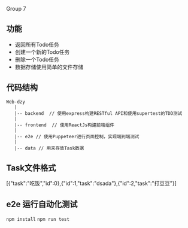 Group 7

## 功能

- 返回所有Todo任务
- 创建一个新的Todo任务
- 删除一个Todo任务
- 数据存储使用简单的文件存储

## 代码结构
    Web-dzy
       |
       |-- backend  // 使用express构建RESTful API和使用supertest的TDD测试
       |
       |-- frontend  // 使用ReactJs构建前端组件
       |
       |-- e2e // 使用Puppeteer进行页面控制，实现端到端测试
       |
       |-- data // 用来存放Task数据
   
## Task文件格式

[{"task":"吃饭","id":0},{"id":1,"task":"dsada"},{"id":2,"task":"打豆豆"}]

## e2e 运行自动化测试

`npm install`
`npm run test`